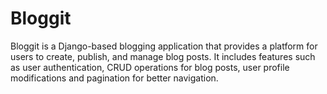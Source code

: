 # Bloggit
Bloggit is a Django-based blogging application that provides a platform for users to create, publish, and manage blog posts. It includes features such as user authentication, CRUD operations for blog posts, user profile modifications and pagination for better navigation.
